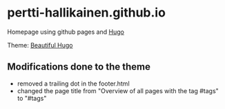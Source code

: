# pertti-hallikainen.github.io
Homepage using github pages and [Hugo](https://gohugo.io/)

Theme: [Beautiful Hugo](https://github.com/halogenica/beautifulhugo)


## Modifications done to the theme
- removed a trailing dot in the footer.html
- changed the page title from "Overview of all pages with the tag #tags" to "#tags"